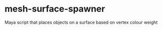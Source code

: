 mesh-surface-spawner
====================

Maya script that places objects on a surface based on vertex colour weight
